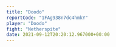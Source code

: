 ```yaml
---
title: "Doodo"
reportCode: "1FAg938n7dc4hmkY"
player: "Doodo"
fight: "Netherspite"
date: 2021-09-12T20:20:12.967000+00:00
---
```

